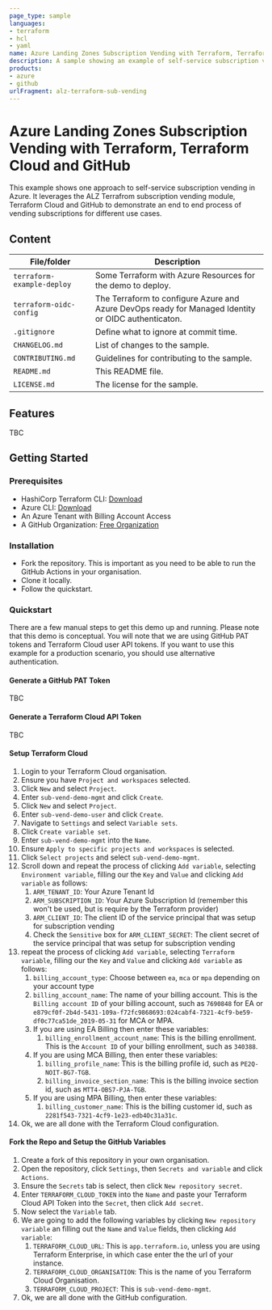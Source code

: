 ```yaml
---
page_type: sample
languages:
- terraform
- hcl
- yaml
name: Azure Landing Zones Subscription Vending with Terraform, Terraform Cloud and GitHub
description: A sample showing an example of self-service subscription vending with GitHub and Terraform Cloud.
products:
- azure
- github
urlFragment: alz-terraform-sub-vending
---
```


# Azure Landing Zones Subscription Vending with Terraform, Terraform Cloud and GitHub

This example shows one approach to self-service subscription vending in Azure. It leverages the ALZ Terrafrom subscription vending module, Terraform Cloud and GitHub to demonstrate an end to end process of vending subscriptions for different use cases.

## Content

| File/folder | Description |
|-------------|-------------|
| `terraform-example-deploy` | Some Terraform with Azure Resources for the demo to deploy. |
| `terraform-oidc-config` | The Terraform to configure Azure and Azure DevOps ready for Managed Identity or OIDC authenticaton. |
| `.gitignore` | Define what to ignore at commit time. |
| `CHANGELOG.md` | List of changes to the sample. |
| `CONTRIBUTING.md` | Guidelines for contributing to the sample. |
| `README.md` | This README file. |
| `LICENSE.md` | The license for the sample. |

## Features

TBC

## Getting Started

### Prerequisites

- HashiCorp Terraform CLI: [Download](https://www.terraform.io/downloads)
- Azure CLI: [Download](https://learn.microsoft.com/en-us/cli/azure/install-azure-cli-windows?tabs=azure-cli#install-or-update)
- An Azure Tenant with Billing Account Access
- A GitHub Organization: [Free Organization](https://aex.dev.azure.com/signup/)

### Installation

- Fork the repository. This is important as you need to be able to run the GitHub Actions in your organisation.
- Clone it locally.
- Follow the quickstart.

### Quickstart

There are a few manual steps to get this demo up and running. Please note that this demo is conceptual. You will note that we are using GitHub PAT tokens and Terraform Cloud user API tokens. If you want to use this example for a production scenario, you should use alternative authentication.

#### Generate a GitHub PAT Token

TBC

#### Generate a Terraform Cloud API Token

TBC

#### Setup Terraform Cloud

1. Login to your Terraform Cloud organisation.
1. Ensure you have `Project and workspaces` selected.
1. Click `New` and select `Project`.
1. Enter `sub-vend-demo-mgmt` and click `Create`.
1. Click `New` and select `Project`.
1. Enter `sub-vend-demo-user` and click `Create`.
1. Navigate to `Settings` and select `Variable sets`.
1. Click `Create variable set`.
1. Enter `sub-vend-demo-mgmt` into the `Name`.
1. Ensure `Apply to specific projects and workspaces` is selected.
1. Click `Select projects` and select `sub-vend-demo-mgmt`.
1. Scroll down and repeat the process of clicking `Add variable`, selecting `Environment variable`, filling our the `Key` and `Value` and clicking `Add variable` as follows:
    1. `ARM_TENANT_ID`: Your Azure Tenant Id
    1. `ARM_SUBSCRIPTION_ID`: Your Azure Subscription Id (remember this won't be used, but is require by the Terraform provider)
    1. `ARM_CLIENT_ID`: The client ID of the service principal that was setup for subscription vending
    1. Check the `Sensitive` box for `ARM_CLIENT_SECRET`: The client secret of the service principal that was setup for subscription vending
1. repeat the process of clicking `Add variable`, selecting `Terraform variable`, filling our the `Key` and `Value` and clicking `Add variable` as follows:
    1. `billing_account_type`: Choose between `ea`, `mca` or `mpa` depending on your account type
    1. `billing_account_name`: The name of your billing account. This is the `Billing account ID` of your billing account, such as `7690848` for EA or `e879cf0f-2b4d-5431-109a-f72fc9868693:024cabf4-7321-4cf9-be59-df0c77ca51de_2019-05-31` for MCA or MPA.
    1. If you are using EA Billing then enter these variables:
        1. `billing_enrollment_account_name`: This is the billing enrollment. This is the `Account ID` of your billing enrollment, such as `340388`.
    1. If you are using MCA Billing, then enter these variables:
        1. `billing_profile_name`: This is the billing profile id, such as `PE2Q-NOIT-BG7-TGB`.
        1. `billing_invoice_section_name`: This is the billing invoice section id, such as `MTT4-OBS7-PJA-TGB`.
    1. If you are using MPA Billing, then enter these variables:
        1. `billing_customer_name`: This is the billing customer id, such as `2281f543-7321-4cf9-1e23-edb4Oc31a31c`.
1. Ok, we are all done with the Terraform Cloud configuration.

#### Fork the Repo and Setup the GitHub Variables

1. Create a fork of this repository in your own organisation.
1. Open the repository, click `Settings`, then `Secrets and variable` and click `Actions`.
1. Ensure the `Secrets` tab is select, then click `New repository secret`.
1. Enter `TERRAFORM_CLOUD_TOKEN` into the `Name` and paste your Terraform Cloud API Token into the `Secret`, then click `Add secret`.
1. Now select the `Variable` tab. 
1. We are going to add the following variables by clicking `New repository variable` an filling out the `Name` and `Value` fields, then clicking `Add variable`:
    1. `TERRAFORM_CLOUD_URL`: This is `app.terraform.io`, unless you are using Terraform Enterprise, in which case enter the the url of your instance.
    1. `TERRAFORM_CLOUD_ORGANISATION`: This is the name of you Terraform Cloud Organisation.
    1. `TERRAFORM_CLOUD_PROJECT`: This is `sub-vend-demo-mgmt`.
1. Ok, we are all done with the GitHub configuration.



